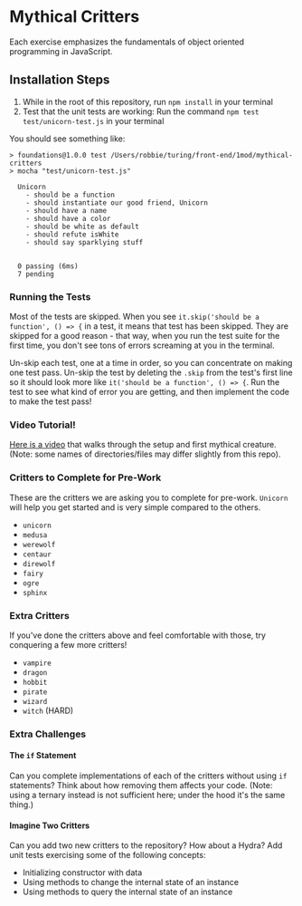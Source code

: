 # Mythical Critters

Each exercise emphasizes the fundamentals of object oriented programming in JavaScript.

## Installation Steps

1. While in the root of this repository, run `npm install` in your terminal
2. Test that the unit tests are working: Run the command `npm test test/unicorn-test.js` in your terminal

You should see something like:

```shell
> foundations@1.0.0 test /Users/robbie/turing/front-end/1mod/mythical-critters
> mocha "test/unicorn-test.js"

  Unicorn
    - should be a function
    - should instantiate our good friend, Unicorn
    - should have a name
    - should have a color
    - should be white as default
    - should refute isWhite
    - should say sparklying stuff


  0 passing (6ms)
  7 pending
```

### Running the Tests

Most of the tests are skipped. When you see `it.skip('should be a function', () => {` in a test, it means that test has been skipped. They are skipped for a good reason - that way, when you run the test suite for the first time, you don't see tons of errors screaming at you in the terminal.

Un-skip each test, one at a time in order, so you can concentrate on making one test pass. Un-skip the test by deleting the `.skip` from the test's first line so it should look more like `it('should be a function', () => {`. Run the test to see what kind of error you are getting, and then implement the code to make the test pass!

### Video Tutorial!

[Here is a video](https://youtu.be/wfrwMYn2BCg) that walks through the setup and first mythical creature. (Note: some names of directories/files may differ slightly from this repo).

### Critters to Complete for Pre-Work
These are the critters we are asking you to complete for pre-work.
`Unicorn` will help you get started and is very simple compared to the others.

* `unicorn`
* `medusa`
* `werewolf`
* `centaur`
* `direwolf`
* `fairy`
* `ogre`
* `sphinx`

### Extra Critters
If you've done the critters above and feel comfortable with those, try conquering a few more critters!

* `vampire`
* `dragon`
* `hobbit`
* `pirate`
* `wizard`
* `witch` (HARD)

### Extra Challenges

#### The `if` Statement

Can you complete implementations of each of the critters without using `if`
statements? Think about how removing them affects your code. (Note: using a ternary instead is not sufficient here; under the hood it's the same thing.)

#### Imagine Two Critters

Can you add two new critters to the repository? How about a Hydra? Add unit
tests exercising some of the following concepts:

* Initializing constructor with data
* Using methods to change the internal state of an instance
* Using methods to query the internal state of an instance
